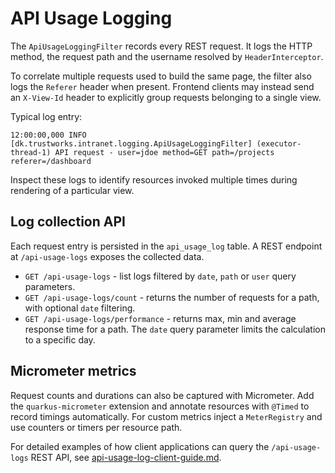 # API Usage Logging

The `ApiUsageLoggingFilter` records every REST request. It logs the HTTP method, the request path and the username resolved by `HeaderInterceptor`.

To correlate multiple requests used to build the same page, the filter also logs the `Referer` header when present. Frontend clients may instead send an `X-View-Id` header to explicitly group requests belonging to a single view.

Typical log entry:

```
12:00:00,000 INFO  [dk.trustworks.intranet.logging.ApiUsageLoggingFilter] (executor-thread-1) API request - user=jdoe method=GET path=/projects referer=/dashboard
```

Inspect these logs to identify resources invoked multiple times during rendering of a particular view.

## Log collection API

Each request entry is persisted in the `api_usage_log` table. A REST endpoint at
`/api-usage-logs` exposes the collected data.

- `GET /api-usage-logs` - list logs filtered by `date`, `path` or `user` query
  parameters.
- `GET /api-usage-logs/count` - returns the number of requests for a path, with
  optional `date` filtering.
- `GET /api-usage-logs/performance` - returns max, min and average response time
  for a path. The `date` query parameter limits the calculation to a specific
  day.

## Micrometer metrics

Request counts and durations can also be captured with Micrometer. Add the
`quarkus-micrometer` extension and annotate resources with `@Timed` to record
timings automatically. For custom metrics inject a `MeterRegistry` and use
counters or timers per resource path.

For detailed examples of how client applications can query the `/api-usage-logs`
REST API, see [api-usage-log-client-guide.md](api-usage-log-client-guide.md).

